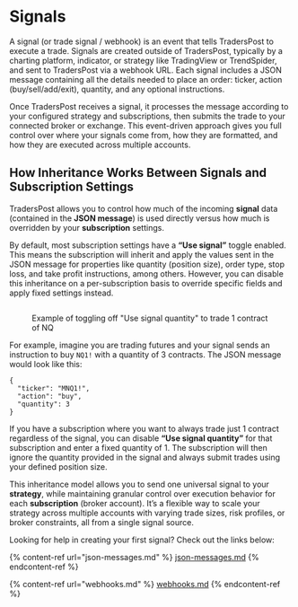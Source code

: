 # Signals

A signal (or trade signal / webhook) is an event that tells TradersPost to execute a trade. Signals are created outside of TradersPost, typically by a charting platform, indicator, or strategy like TradingView or TrendSpider, and sent to TradersPost via a webhook URL. Each signal includes a JSON message containing all the details needed to place an order: ticker, action (buy/sell/add/exit), quantity, and any optional instructions.

Once TradersPost receives a signal, it processes the message according to your configured strategy and subscriptions, then submits the trade to your connected broker or exchange. This event-driven approach gives you full control over where your signals come from, how they are formatted, and how they are executed across multiple accounts.

## How Inheritance Works Between Signals and Subscription Settings

TradersPost allows you to control how much of the incoming **signal** data (contained in the **JSON message**) is used directly versus how much is overridden by your **subscription** settings.

By default, most subscription settings have a **“Use signal”** toggle enabled. This means the subscription will inherit and apply the values sent in the JSON message for properties like quantity (position size), order type, stop loss, and take profit instructions, among others. However, you can disable this inheritance on a per-subscription basis to override specific fields and apply fixed settings instead.

<figure><img src="../.gitbook/assets/Screenshot 2025-09-05 at 12.34.50 PM.png" alt=""><figcaption><p>Example of toggling off "Use signal quantity" to trade 1 contract of NQ</p></figcaption></figure>

For example, imagine you are trading futures and your signal sends an instruction to buy `NQ1!` with a quantity of 3 contracts. The JSON message would look like this:

```json5
{
  "ticker": "MNQ1!",
  "action": "buy",
  "quantity": 3
}
```

If you have a subscription where you want to always trade just 1 contract regardless of the signal, you can disable **“Use signal quantity”** for that subscription and enter a fixed quantity of 1. The subscription will then ignore the quantity provided in the signal and always submit trades using your defined position size.

This inheritance model allows you to send one universal signal to your **strategy**, while maintaining granular control over execution behavior for each **subscription** (broker account). It’s a flexible way to scale your strategy across multiple accounts with varying trade sizes, risk profiles, or broker constraints, all from a single signal source.

Looking for help in creating your first signal? Check out the links below:

{% content-ref url="json-messages.md" %}
[json-messages.md](json-messages.md)
{% endcontent-ref %}

{% content-ref url="webhooks.md" %}
[webhooks.md](webhooks.md)
{% endcontent-ref %}
